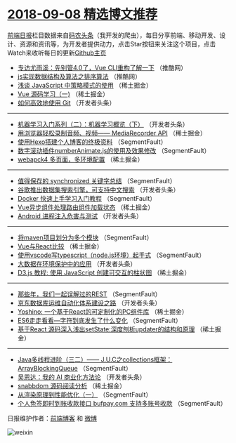 # [2018-09-08 精选博文推荐](http://hao.caibaojian.com/date/2018/09/08)

[前端日报](http://caibaojian.com/c/news)栏目数据来自[码农头条](http://hao.caibaojian.com/)（我开发的爬虫），每日分享前端、移动开发、设计、资源和资讯等，为开发者提供动力，点击Star按钮来关注这个项目，点击Watch来收听每日的更新[Github主页](https://github.com/kujian/frontendDaily)
* [专访尤雨溪：先别管4.0了，Vue CLI重构了解一下](http://hao.caibaojian.com/85696.html) （推酷网）
* [js实现数据结构及算法之排序算法](http://hao.caibaojian.com/85697.html) （推酷网）
* [浅谈 JavaScript 中策略模式的使用](http://hao.caibaojian.com/85642.html) （稀土掘金）
* [Vue 源码学习（一)](http://hao.caibaojian.com/85650.html) （稀土掘金）
* [如何高效地使用 Git](http://hao.caibaojian.com/85664.html) （开发者头条）

***
* [机器学习入门系列（二）：机器学习概览（下）](http://hao.caibaojian.com/85668.html) （开发者头条）
* [用浏览器轻松录制音频、视频—— MediaRecorder API](http://hao.caibaojian.com/85648.html) （稀土掘金）
* [使用Hexo搭建个人博客的终极资料](http://hao.caibaojian.com/85633.html) （SegmentFault）
* [数字滚动插件numberAnimate.js的使用及效果修改](http://hao.caibaojian.com/85625.html) （SegmentFault）
* [webapck4 多页面，多环境配置](http://hao.caibaojian.com/85647.html) （稀土掘金）

***
* [值得保存的 synchronized 关键字总结](http://hao.caibaojian.com/85626.html) （SegmentFault）
* [谷歌推出数据集搜索引擎，可支持中文搜索](http://hao.caibaojian.com/85669.html) （开发者头条）
* [Docker 快速上手学习入门教程](http://hao.caibaojian.com/85634.html) （SegmentFault）
* [Vue异步组件处理路由组件加载状态](http://hao.caibaojian.com/85640.html) （稀土掘金）
* [Android 进程注入危害与测试](http://hao.caibaojian.com/85670.html) （开发者头条）

***
* [将maven项目划分为多个模块](http://hao.caibaojian.com/85635.html) （SegmentFault）
* [Vue与React比较](http://hao.caibaojian.com/85649.html) （稀土掘金）
* [使用vscode写typescript（node.js环境）起手式](http://hao.caibaojian.com/85627.html) （SegmentFault）
* [大数据在环境保护中的应用](http://hao.caibaojian.com/85676.html) （开发者头条）
* [D3.js 教程: 使用 JavaScript 创建可交互的柱状图](http://hao.caibaojian.com/85636.html) （稀土掘金）

***
* [那些年，我们一起误解过的REST](http://hao.caibaojian.com/85628.html) （SegmentFault）
* [京东数据库运维自动化体系建设之路](http://hao.caibaojian.com/85671.html) （开发者头条）
* [Yoshino: 一个基于React的可定制化的PC组件库](http://hao.caibaojian.com/85637.html) （稀土掘金）
* [ES6走走看看—字符到底发生了什么变化](http://hao.caibaojian.com/85619.html) （SegmentFault）
* [基于React 源码深入浅出setState:深度刨析updater的结构和原理](http://hao.caibaojian.com/85651.html) （稀土掘金）

***
* [Java多线程进阶（三二）—— J.U.C之collections框架：ArrayBlockingQueue](http://hao.caibaojian.com/85629.html) （SegmentFault）
* [吴恩达：我的 AI 商业化方法论](http://hao.caibaojian.com/85672.html) （开发者头条）
* [snabbdom 源码阅读分析](http://hao.caibaojian.com/85643.html) （稀土掘金）
* [从渲染原理到性能优化（一）](http://hao.caibaojian.com/85623.html) （SegmentFault）
* [个人免签即时到账收款接口 bufpay.com 支持多账号收款](http://hao.caibaojian.com/85630.html) （SegmentFault）

日报维护作者：[前端博客](http://caibaojian.com/) 和 [微博](http://caibaojian.com/go/weibo)

![weixin](https://user-images.githubusercontent.com/3055447/38468989-651132ac-3b80-11e8-8e6b-15122322a9d7.png)